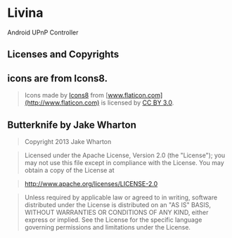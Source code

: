 Livina
======

Android UPnP Controller

## Licenses and Copyrights
## icons are from Icons8.

> Icons made by [Icons8](http://www.icons8.com) from [www.flaticon.com](http://www.flaticon.com) is licensed by [CC BY 3.0](http://creativecommons.org/licenses/by/3.0/).

## Butterknife by Jake Wharton

> Copyright 2013 Jake Wharton
  
>   Licensed under the Apache License, Version 2.0 (the "License");
>   you may not use this file except in compliance with the License.
>   You may obtain a copy of the License at
  
>   http://www.apache.org/licenses/LICENSE-2.0
  
>   Unless required by applicable law or agreed to in writing, software distributed under the License is distributed on an "AS IS" BASIS, WITHOUT WARRANTIES OR CONDITIONS OF ANY KIND, either express or implied.
>   See the License for the specific language governing permissions and limitations under the License.